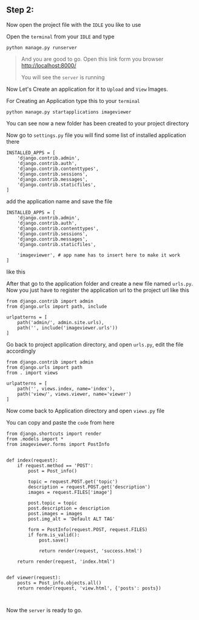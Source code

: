## Step 2:

Now open the project file with the `IDLE` you like to use

Open the `terminal` from your `IDLE` and type 

```commandline
python manage.py runserver
```

> And you are good to go. Open this link form you browser [http://localhost:8000/](http://localhost:8000/)
> 
> You will see the `server` is running
> 
> 

Now Let's Create an application for it to `Upload` and `View` Images.

For Creating an Application type this to your `terminal`

```commandline
python manage.py startapplications imageviewer
```

You can see now a new folder has been created to your project directory

Now go to `settings.py` file you will find some list of installed application there

```commandline
INSTALLED_APPS = [
    'django.contrib.admin',
    'django.contrib.auth',
    'django.contrib.contenttypes',
    'django.contrib.sessions',
    'django.contrib.messages',
    'django.contrib.staticfiles',    
]
```

add the application name and save the file

```commandline
INSTALLED_APPS = [
    'django.contrib.admin',
    'django.contrib.auth',
    'django.contrib.contenttypes',
    'django.contrib.sessions',
    'django.contrib.messages',
    'django.contrib.staticfiles',
    
    'imageviewer', # app name has to insert here to make it work
]
```

like this


After that go to the application folder and create a new file named `urls.py`. Now you just have to register the application url to the project url like this

```commandline
from django.contrib import admin
from django.urls import path, include

urlpatterns = [
    path('admin/', admin.site.urls),
    path('', include('imageviewer.urls'))
]

```

Go back to project application directory, and open `urls.py`, edit the file accordingly

```commandline
from django.contrib import admin
from django.urls import path
from . import views

urlpatterns = [
    path('', views.index, name='index'),
    path('view/', views.viewer, name='viewer')
]

```

Now come back to Application directory and open `views.py` file

You can copy and paste the `code` from here

```commandline
from django.shortcuts import render
from .models import *
from imageviewer.forms import PostInfo


def index(request):
    if request.method == 'POST':
        post = Post_info()

        topic = request.POST.get('topic')
        description = request.POST.get('description')
        images = request.FILES['image']

        post.topic = topic
        post.description = description
        post.images = images
        post.img_alt = 'Default ALT TAG'

        form = PostInfo(request.POST, request.FILES)
        if form.is_valid():
            post.save()

            return render(request, 'success.html')

    return render(request, 'index.html')


def viewer(request):
    posts = Post_info.objects.all()
    return render(request, 'view.html', {'posts': posts})



```

Now the `server` is ready to go.